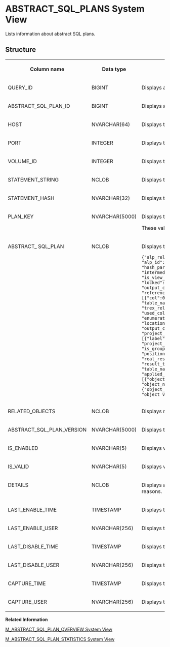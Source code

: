 <!-- loioba830ef61250416d8a05e747fecab10b -->

# ABSTRACT\_SQL\_PLANS System View

Lists information about abstract SQL plans.



## Structure


<table>
<tr>
<th valign="top">

Column name



</th>
<th valign="top">

Data type



</th>
<th valign="top">

Description



</th>
</tr>
<tr>
<td valign="top">

QUERY\_ID



</td>
<td valign="top">

BIGINT



</td>
<td valign="top">

Displays a number that uniquely identifies the abstract SQL query.



</td>
</tr>
<tr>
<td valign="top">

ABSTRACT\_SQL\_PLAN\_ID



</td>
<td valign="top">

BIGINT



</td>
<td valign="top">

Displays a number that uniquely identifies each abstract SQL plan entry.



</td>
</tr>
<tr>
<td valign="top">

HOST



</td>
<td valign="top">

NVARCHAR\(64\)



</td>
<td valign="top">

Displays the host name of the location where the abstract SQL plan was captured.



</td>
</tr>
<tr>
<td valign="top">

PORT



</td>
<td valign="top">

INTEGER



</td>
<td valign="top">

Displays the port number of the location where the abstract SQL plan was captured.



</td>
</tr>
<tr>
<td valign="top">

VOLUME\_ID



</td>
<td valign="top">

INTEGER



</td>
<td valign="top">

Displays the ID of the volume where the abstract SQL plan was captured.



</td>
</tr>
<tr>
<td valign="top">

STATEMENT\_STRING



</td>
<td valign="top">

NCLOB



</td>
<td valign="top">

Displays the target statement string.



</td>
</tr>
<tr>
<td valign="top">

STATEMENT\_HASH



</td>
<td valign="top">

NVARCHAR\(32\)



</td>
<td valign="top">

Displays the MD5 hash value for the STATEMENT\_STRING column.



</td>
</tr>
<tr>
<td valign="top">

PLAN\_KEY



</td>
<td valign="top">

NVARCHAR\(5000\)



</td>
<td valign="top">

Displays the key for the abstract SQL plan in JSON format.

These values can affect the generated query execution plans.



</td>
</tr>
<tr>
<td valign="top">

ABSTRACT\_ SQL\_PLAN



</td>
<td valign="top">

NCLOB



</td>
<td valign="top">

Displays the abstract SQL plan in JSON format. For example:

```
{"alp_rels":[{"alp_Rel":{"alias":"DUMMY",
"alp_id":1,"enumerated_by":139,"field_names":[],
"hash_partition_column":-2147483648,"input_size":1,
"intermediate_alternative":false,"is_ap_injected":false,"is_esx_node":false,
"is_view_cache":false,"join_table_name":"NULL","locationName":"selibm57:36903",
"locked":false,"logically_enumerated":false,"multi_container_id":-1,
"output_column_size":1,"partition_search_ids":[],"physical_operator_type":22,
"referenced_cols":[{"col":0}],"rel_id":1000000,"rel_type":6,"schema_name":"SYS",
"table_name":"DUMMY","table_type":0,"trex_externalkey_pos":-2147483648,
"trex_rel_id":-1,"trex_rowid_needed":false,"trex_rowid_pos":-2147483648,
"used_cols":[{"col":0}]}},{"alp_Rel":{"alp_id":0,"child_rel_id":1,
"enumerated_by":139,"intermediate_alternative":false,"is_esx_node":false,
"locationName":"selibm57:36903","locked":false,"logically_enumerated":true,
"output_column_size":0,"physical_operator_type":0,
"project_col_aliases":[{"alias":"NULL"}],"project_col_labels":[{"label":"DUMMY"}],
"project_cols":[{"alp_Exp":{"col_id":0,"exp_type":0,"field_name":"DUMMY",
"is_grouping_id":false,"is_table_key":false,"org_table_name":"DUMMY",
"position":-1,"prefetch":false,"promoted_type":{"ftc":0,"length":-1,"scale":0},
"real_result_type":{"ftc":8,"length":1,"scale":0},"rel_id":1000000,
"result_type":{"ftc":29,"length":1,"scale":0},"schema_name":"SYS",
"table_name":"DUMMY"}}],"rel_type":3,"trex_rel_id":-1}}],
"applied_migrator_set":["3.0","4.0","5.0"],"related_objects":[{"object_id":132355,
"object_name":"SYS.DUMMY","object_type":1,"object_version":1},
{"object_id":135526,"object_name":"DUMMY","object_type":7,
"object_version":1}],"root_rel_id":0}
```



</td>
</tr>
<tr>
<td valign="top">

RELATED\_OBJECTS



</td>
<td valign="top">

NCLOB



</td>
<td valign="top">

Displays related object information for the captured abstract SQL plan.



</td>
</tr>
<tr>
<td valign="top">

ABSTRACT\_SQL\_PLAN\_VERSION



</td>
<td valign="top">

NVARCHAR\(5000\)



</td>
<td valign="top">

Displays the abstract SQL plan version with applied migration information.



</td>
</tr>
<tr>
<td valign="top">

IS\_ENABLED



</td>
<td valign="top">

NVARCHAR\(5\)



</td>
<td valign="top">

Displays whether the abstract SQL plan will be used \(TRUE\) or not \(FALSE\).



</td>
</tr>
<tr>
<td valign="top">

IS\_VALID



</td>
<td valign="top">

NVARCHAR\(5\)



</td>
<td valign="top">

Displays whether the abstract SQL plan is valid \(TRUE\) or invalid \(FALSE\).



</td>
</tr>
<tr>
<td valign="top">

DETAILS



</td>
<td valign="top">

NCLOB



</td>
<td valign="top">

Displays additional information on the abstract SQL plan, including invalidation reasons.



</td>
</tr>
<tr>
<td valign="top">

LAST\_ENABLE\_TIME



</td>
<td valign="top">

TIMESTAMP



</td>
<td valign="top">

Displays the timestamp when the abstract SQL plan was added or last enabled.



</td>
</tr>
<tr>
<td valign="top">

LAST\_ENABLE\_USER



</td>
<td valign="top">

NVARCHAR\(256\)



</td>
<td valign="top">

Displays the ID of the user who added or last enabled the abstract SQL plan.



</td>
</tr>
<tr>
<td valign="top">

LAST\_DISABLE\_TIME



</td>
<td valign="top">

TIMESTAMP



</td>
<td valign="top">

Displays the timestamp when the abstract SQL plan was last disabled.



</td>
</tr>
<tr>
<td valign="top">

LAST\_DISABLE\_USER



</td>
<td valign="top">

NVARCHAR\(256\)



</td>
<td valign="top">

Displays the ID of the user who last disabled the abstract SQL plan.



</td>
</tr>
<tr>
<td valign="top">

CAPTURE\_TIME



</td>
<td valign="top">

TIMESTAMP



</td>
<td valign="top">

Displays the timestamp when the abstract SQL plan was captured.



</td>
</tr>
<tr>
<td valign="top">

CAPTURE\_USER



</td>
<td valign="top">

NVARCHAR\(256\)



</td>
<td valign="top">

Displays the ID of the user who captured the abstract SQL plan.



</td>
</tr>
</table>

**Related Information**  


[M\_ABSTRACT\_SQL\_PLAN\_OVERVIEW System View](../022-Monitoring-Views/m-abstract-sql-plan-overview-system-view-03aa3ad.md "Provides the status of each Plan Stability Manager on every index server in SAP HANA.")

[M\_ABSTRACT\_SQL\_PLAN\_STATISTICS System View](../022-Monitoring-Views/m-abstract-sql-plan-statistics-system-view-35af7f2.md "Provides SQL query runtime statistics.")

